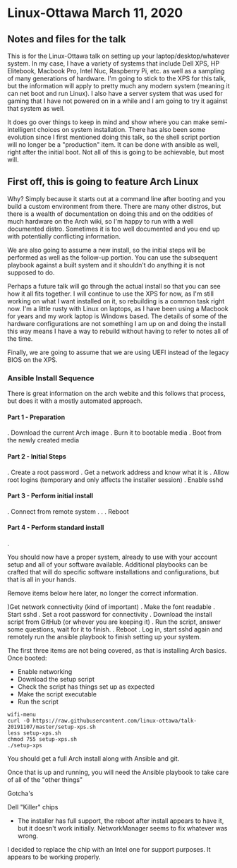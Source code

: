 # Linux-Ottawa March 11, 2020

## Notes and files for the talk

This is for the Linux-Ottawa talk on setting up your laptop/desktop/whatever system. In my case, I have a variety of systems that include Dell XPS, HP Elitebook, Macbook Pro, Intel Nuc, Raspberry Pi, etc. as well as a sampling of many generations of hardware. I'm going to stick to the XPS for this talk, but the information will apply to pretty much any modern system (meaning it can net boot and run Linux). I also have a server system that was used for gaming that I have not powered on in a while and I am going to try it against that system as well. 

It does go over things to keep in mind and show where you can make semi-intelligent choices on system installation. There has also been some evolution since I first mentioned doing this talk, so the shell script portion will no longer be a "production" item. It can be done with ansible as well, right after the initial boot.  Not all of this is going to be achievable, but most will.

## First off, this is going to feature Arch Linux

Why? Simply because it starts out at a command line after booting and you build a custom environment from there. There are many other distros, but there is a wealth of documentation on doing this and on the oddities of much hardware on the Arch wiki, so I'm happy to run with a well documented distro. Sometimes it is too well documented and you end up with potentially conflicting information.

We are also going to assume a new install, so the initial steps will be performed as well as the follow-up portion. You can use the subsequent playbook against a built system and it shouldn't do anything it is not supposed to do.

Perhaps a future talk will go through the actual install so that you can see how it all fits together. I will continue to use the XPS for now, as I'm still working on what I want installed on it, so rebuilding is a common task right now. I'm a little rusty with Linux on laptops, as I have been using a Macbook for years and my work laptop is Windows based. The details of some of the hardware configurations are not something I am up on and doing the install this way means I have a way to rebuild without having to refer to notes all of the time.

Finally, we are going to assume that we are using UEFI instead of the legacy BIOS on the XPS.

### Ansible Install Sequence

There is great information on the arch webite and this follows that process, but does it with a mostly automated approach.

#### Part 1 - Preparation
. Download the current Arch image
. Burn it to bootable media
. Boot from the newly created media

#### Part 2 - Initial Steps
. Create a root password
. Get a network address and know what it is
. Allow root logins (temporary and only affects the installer session)
. Enable sshd

#### Part 3 - Perform initial install
. Connect from remote system
.
.
. Reboot

#### Part 4 - Perform standard install
. 

You should now have a proper system, already to use with your account setup and all of your software available. Additional playbooks can be crafted that will do specific software installations and configurations, but that is all in your hands.



Remove items below here later, no longer the correct information.

)Get network connectivity (kind of important)
. Make the font readable
. Start sshd
. Set a root password for connectivity
. Download the install script from GitHub (or whever you are keeping it)
. Run the script, answer some questions, wait for it to finish.
. Reboot
. Log in, start sshd again and remotely run the ansible playbook to finish setting up your system.

The first three items are not being covered, as that is installing Arch basics.
Once booted:
- Enable networking
- Download the setup script
- Check the script has things set up as expected
- Make the script executable
- Run the script

```
wifi-menu
curl -O https://raw.githubusercontent.com/linux-ottawa/talk-20191107/master/setup-xps.sh
less setup-xps.sh
chmod 755 setup-xps.sh
./setup-xps
```

You should get a full Arch install along with Ansible and git. 

Once that is up and running, you will need the Ansible playbook to take care of all of the "other things"


Gotcha's

Dell "Killer" chips
- The installer has full support, the reboot after install appears to have it, but it doesn't work initially. NetworkManager seems to fix whatever was wrong.

I decided to replace the chip with an Intel one for support purposes. It appears to be working properly.
